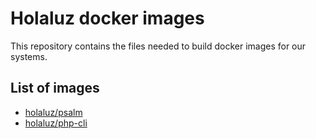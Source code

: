 # Holaluz docker images
This repository contains the files needed to build docker images for our systems.

List of images
--------------
- [holaluz/psalm](php/psalm)
- [holaluz/php-cli](php/php-cli)

